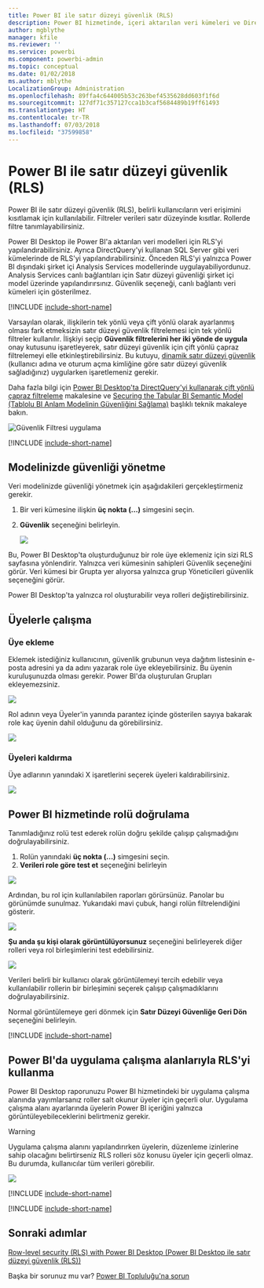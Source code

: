 ```yaml
---
title: Power BI ile satır düzeyi güvenlik (RLS)
description: Power BI hizmetinde, içeri aktarılan veri kümeleri ve DirectQuery için satır düzeyi güvenliği yapılandırma.
author: mgblythe
manager: kfile
ms.reviewer: ''
ms.service: powerbi
ms.component: powerbi-admin
ms.topic: conceptual
ms.date: 01/02/2018
ms.author: mblythe
LocalizationGroup: Administration
ms.openlocfilehash: 89ffa4c644005b53c263bef4535628dd603f1f6d
ms.sourcegitcommit: 127df71c357127cca1b3caf5684489b19ff61493
ms.translationtype: HT
ms.contentlocale: tr-TR
ms.lasthandoff: 07/03/2018
ms.locfileid: "37599858"
---
```

# <a name="row-level-security-rls-with-power-bi"></a>Power BI ile satır düzeyi güvenlik (RLS)
Power BI ile satır düzeyi güvenlik (RLS), belirli kullanıcıların veri erişimini kısıtlamak için kullanılabilir. Filtreler verileri satır düzeyinde kısıtlar. Rollerde filtre tanımlayabilirsiniz.

Power BI Desktop ile Power BI'a aktarılan veri modelleri için RLS'yi yapılandırabilirsiniz. Ayrıca DirectQuery'yi kullanan SQL Server gibi veri kümelerinde de RLS'yi yapılandırabilirsiniz. Önceden RLS'yi yalnızca Power BI dışındaki şirket içi Analysis Services modellerinde uygulayabiliyordunuz. Analysis Services canlı bağlantıları için Satır düzeyi güvenliği şirket içi model üzerinde yapılandırırsınız. Güvenlik seçeneği, canlı bağlantı veri kümeleri için gösterilmez.

[!INCLUDE [include-short-name](./includes/rls-desktop-define-roles.md)]

Varsayılan olarak, ilişkilerin tek yönlü veya çift yönlü olarak ayarlanmış olması fark etmeksizin satır düzeyi güvenlik filtrelemesi için tek yönlü filtreler kullanılır. İlişkiyi seçip **Güvenlik filtrelerini her iki yönde de uygula** onay kutusunu işaretleyerek, satır düzeyi güvenlik için çift yönlü çapraz filtrelemeyi elle etkinleştirebilirsiniz. Bu kutuyu, [dinamik satır düzeyi güvenlik](https://docs.microsoft.com/sql/analysis-services/supplemental-lesson-implement-dynamic-security-by-using-row-filters) (kullanıcı adına ve oturum açma kimliğine göre satır düzeyi güvenlik sağladığınız) uygularken işaretlemeniz gerekir. 

Daha fazla bilgi için [Power BI Desktop'ta DirectQuery'yi kullanarak çift yönlü çapraz filtreleme](desktop-bidirectional-filtering.md) makalesine ve [Securing the Tabular BI Semantic Model (Tablolu BI Anlam Modelinin Güvenliğini Sağlama)](http://download.microsoft.com/download/D/2/0/D20E1C5F-72EA-4505-9F26-FEF9550EFD44/Securing%20the%20Tabular%20BI%20Semantic%20Model.docx) başlıklı teknik makaleye bakın.

![Güvenlik Filtresi uygulama](media/service-admin-rls/rls-apply-security-filter.png)


[!INCLUDE [include-short-name](./includes/rls-desktop-view-as-roles.md)]

## <a name="manage-security-on-your-model"></a>Modelinizde güvenliği yönetme
Veri modelinizde güvenliği yönetmek için aşağıdakileri gerçekleştirmeniz gerekir.

1. Bir veri kümesine ilişkin **üç nokta (…)** simgesini seçin.
2. **Güvenlik** seçeneğini belirleyin.
   
   ![](media/service-admin-rls/rls-security.png)

Bu, Power BI Desktop'ta oluşturduğunuz bir role üye eklemeniz için sizi RLS sayfasına yönlendirir. Yalnızca veri kümesinin sahipleri Güvenlik seçeneğini görür. Veri kümesi bir Grupta yer alıyorsa yalnızca grup Yöneticileri güvenlik seçeneğini görür. 

Power BI Desktop'ta yalnızca rol oluşturabilir veya rolleri değiştirebilirsiniz.

## <a name="working-with-members"></a>Üyelerle çalışma
### <a name="add-members"></a>Üye ekleme
Eklemek istediğiniz kullanıcının, güvenlik grubunun veya dağıtım listesinin e-posta adresini ya da adını yazarak role üye ekleyebilirsiniz. Bu üyenin kuruluşunuzda olması gerekir. Power BI'da oluşturulan Grupları ekleyemezsiniz.

![](media/service-admin-rls/rls-add-member.png)

Rol adının veya Üyeler'in yanında parantez içinde gösterilen sayıya bakarak role kaç üyenin dahil olduğunu da görebilirsiniz.

![](media/service-admin-rls/rls-member-count.png)

### <a name="remove-members"></a>Üyeleri kaldırma
Üye adlarının yanındaki X işaretlerini seçerek üyeleri kaldırabilirsiniz. 

![](media/service-admin-rls/rls-remove-member.png)

## <a name="validating-the-role-within-the-power-bi-service"></a>Power BI hizmetinde rolü doğrulama
Tanımladığınız rolü test ederek rolün doğru şekilde çalışıp çalışmadığını doğrulayabilirsiniz. 

1. Rolün yanındaki **üç nokta (...)** simgesini seçin.
2. **Verileri role göre test et** seçeneğini belirleyin

![](media/service-admin-rls/rls-test-role.png)

Ardından, bu rol için kullanılabilen raporları görürsünüz. Panolar bu görünümde sunulmaz. Yukarıdaki mavi çubuk, hangi rolün filtrelendiğini gösterir.

![](media/service-admin-rls/rls-test-role2.png)

**Şu anda şu kişi olarak görüntülüyorsunuz** seçeneğini belirleyerek diğer rolleri veya rol birleşimlerini test edebilirsiniz.

![](media/service-admin-rls/rls-test-role3.png)

Verileri belirli bir kullanıcı olarak görüntülemeyi tercih edebilir veya kullanılabilir rollerin bir birleşimini seçerek çalışıp çalışmadıklarını doğrulayabilirsiniz. 

Normal görüntülemeye geri dönmek için **Satır Düzeyi Güvenliğe Geri Dön** seçeneğini belirleyin.

[!INCLUDE [include-short-name](./includes/rls-usernames.md)]

## <a name="using-rls-with-app-workspaces-in-power-bi"></a>Power BI'da uygulama çalışma alanlarıyla RLS'yi kullanma
Power BI Desktop raporunuzu Power BI hizmetindeki bir uygulama çalışma alanında yayımlarsanız roller salt okunur üyeler için geçerli olur. Uygulama çalışma alanı ayarlarında üyelerin Power BI içeriğini yalnızca görüntüleyebileceklerini belirtmeniz gerekir.

> [!WARNING]
> Uygulama çalışma alanını yapılandırırken üyelerin, düzenleme izinlerine sahip olacağını belirtirseniz RLS rolleri söz konusu üyeler için geçerli olmaz. Bu durumda, kullanıcılar tüm verileri görebilir.
> 
> 

![](media/service-admin-rls/rls-group-settings.png)

[!INCLUDE [include-short-name](./includes/rls-limitations.md)]

[!INCLUDE [include-short-name](./includes/rls-faq.md)]

## <a name="next-steps"></a>Sonraki adımlar
[Row-level security (RLS) with Power BI Desktop (Power BI Desktop ile satır düzeyi güvenlik (RLS))](desktop-rls.md)  

Başka bir sorunuz mu var? [Power BI Topluluğu'na sorun](http://community.powerbi.com/)

